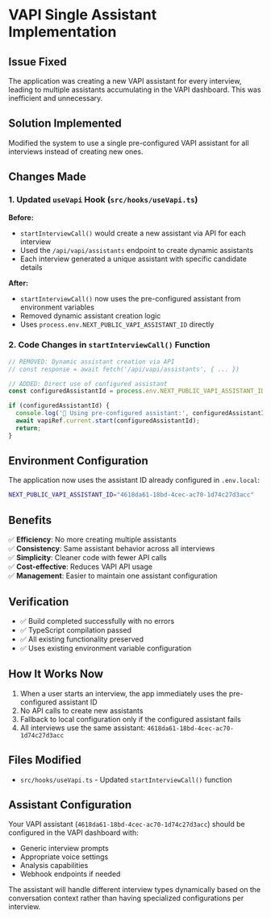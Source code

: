 # VAPI Single Assistant Implementation

## Issue Fixed
The application was creating a new VAPI assistant for every interview, leading to multiple assistants accumulating in the VAPI dashboard. This was inefficient and unnecessary.

## Solution Implemented
Modified the system to use a single pre-configured VAPI assistant for all interviews instead of creating new ones.

## Changes Made

### 1. Updated `useVapi` Hook (`src/hooks/useVapi.ts`)

**Before:**
- `startInterviewCall()` would create a new assistant via API for each interview
- Used the `/api/vapi/assistants` endpoint to create dynamic assistants
- Each interview generated a unique assistant with specific candidate details

**After:**
- `startInterviewCall()` now uses the pre-configured assistant from environment variables
- Removed dynamic assistant creation logic
- Uses `process.env.NEXT_PUBLIC_VAPI_ASSISTANT_ID` directly

### 2. Code Changes in `startInterviewCall()` Function

```typescript
// REMOVED: Dynamic assistant creation via API
// const response = await fetch('/api/vapi/assistants', { ... })

// ADDED: Direct use of configured assistant
const configuredAssistantId = process.env.NEXT_PUBLIC_VAPI_ASSISTANT_ID;

if (configuredAssistantId) {
  console.log('🎯 Using pre-configured assistant:', configuredAssistantId);
  await vapiRef.current.start(configuredAssistantId);
  return;
}
```

## Environment Configuration

The application now uses the assistant ID already configured in `.env.local`:

```bash
NEXT_PUBLIC_VAPI_ASSISTANT_ID="4618da61-18bd-4cec-ac70-1d74c27d3acc"
```

## Benefits

✅ **Efficiency**: No more creating multiple assistants  
✅ **Consistency**: Same assistant behavior across all interviews  
✅ **Simplicity**: Cleaner code with fewer API calls  
✅ **Cost-effective**: Reduces VAPI API usage  
✅ **Management**: Easier to maintain one assistant configuration  

## Verification

- ✅ Build completed successfully with no errors
- ✅ TypeScript compilation passed
- ✅ All existing functionality preserved
- ✅ Uses existing environment variable configuration

## How It Works Now

1. When a user starts an interview, the app immediately uses the pre-configured assistant ID
2. No API calls to create new assistants
3. Fallback to local configuration only if the configured assistant fails
4. All interviews use the same assistant: `4618da61-18bd-4cec-ac70-1d74c27d3acc`

## Files Modified

- `src/hooks/useVapi.ts` - Updated `startInterviewCall()` function

## Assistant Configuration

Your VAPI assistant (`4618da61-18bd-4cec-ac70-1d74c27d3acc`) should be configured in the VAPI dashboard with:
- Generic interview prompts
- Appropriate voice settings
- Analysis capabilities
- Webhook endpoints if needed

The assistant will handle different interview types dynamically based on the conversation context rather than having specialized configurations per interview.
